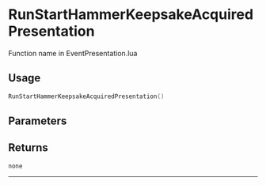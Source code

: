 # RunStartHammerKeepsakeAcquiredPresentation
Function name in EventPresentation.lua
## Usage
```lua
RunStartHammerKeepsakeAcquiredPresentation()
```
## Parameters

## Returns
`none`

---